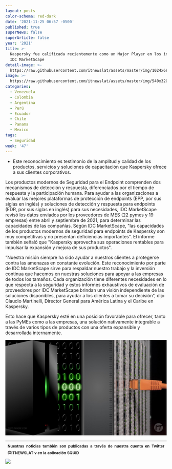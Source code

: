 ```yaml
---
layout: posts
color-schema: red-dark
date: '2021-11-25 06:57 -0500'
published: true
superNews: false
superArticle: false
year: '2021'
title: >-
  Kaspersky fue calificada recientemente como un Major Player en los informes de
  IDC MarketScape 
detail-image: >-
  https://raw.githubusercontent.com/itnewslat/assets/master/img/1024x680/Ciberseguridad-g.jpg
image: >-
  https://raw.githubusercontent.com/itnewslat/assets/master/img/540x320/Ciberseguridad-p.jpg
categories:
  - Venezuela
  - Colombia
  - Argentina
  - Perú
  - Ecuador
  - Chile
  - Panama
  - Mexico
tags:
  - Seguridad
week: '47'
---
```

- Este reconocimiento es testimonio de la amplitud y calidad de los productos, servicios y soluciones de capacitación que Kaspersky ofrece a sus clientes corporativos.

Los productos modernos de Seguridad para el Endpoint comprenden dos mecanismos de detección y respuesta, diferenciados por el tiempo de respuesta y la participación humana. Para ayudar a las organizaciones a evaluar las mejores plataformas de protección de endpoints (EPP, por sus siglas en inglés) y soluciones de detección y respuesta para endpoints (EDR, por sus siglas en inglés) para sus necesidades, IDC MarketScape revisó los datos enviados por los proveedores de MES (22 pymes y 19 empresas) entre abril y septiembre de 2021, para determinar las capacidades de las compañías.
Según IDC MarketScape, "las capacidades de los productos modernos de seguridad para endpoints de Kaspersky son muy competitivas y no presentan deficiencias importantes". El informe también señaló que "Kaspersky aprovecha sus operaciones rentables para impulsar la expansión y mejora de sus productos".
 
“Nuestra misión siempre ha sido ayudar a nuestros clientes a protegerse contra las amenazas en constante evolución. Este reconocimiento por parte de IDC MarketScape sirve para respaldar nuestro trabajo y la inversión continua que hacemos en nuestras soluciones para apoyar a las empresas de todos los tamaños. Cada organización tiene diferentes necesidades en lo que respecta a la seguridad y estos informes exhaustivos de evaluación de proveedores por IDC MarketScape brindan una visión independiente de las soluciones disponibles, para ayudar a los clientes a tomar su decisión”, dijo Claudio Martinelli, Director General para América Latina y el Caribe en Kaspersky.
 
Esto hace que Kaspersky esté en una posición favorable para ofrecer, tanto a las PyMEs como a las empresas, una solución nativamente integrable a través de varios tipos de productos con una oferta expansible y desarrollada internamente.

![](https://raw.githubusercontent.com/itnewslat/assets/master/img/540x320/Ciberseguridad-p.jpg)

<table style="height: 42px;" width="569">
<tbody>
<tr>
<td style="text-align: justify;"><sub><strong>Nuestras noticias también son publicadas a través de nuestra cuenta en Twitter <a href="https://twitter.com/itnewslat?lang=es">@ITNEWSLAT</a> y en la aplicación <a href="https://squidapp.co/en/">SQUID</a></strong></sub></td>
</tr>
</tbody>
</table>

<img src="https://tracker.metricool.com/c3po.jpg?hash=56f88a41e39ab42c063cc51676587a04"/>